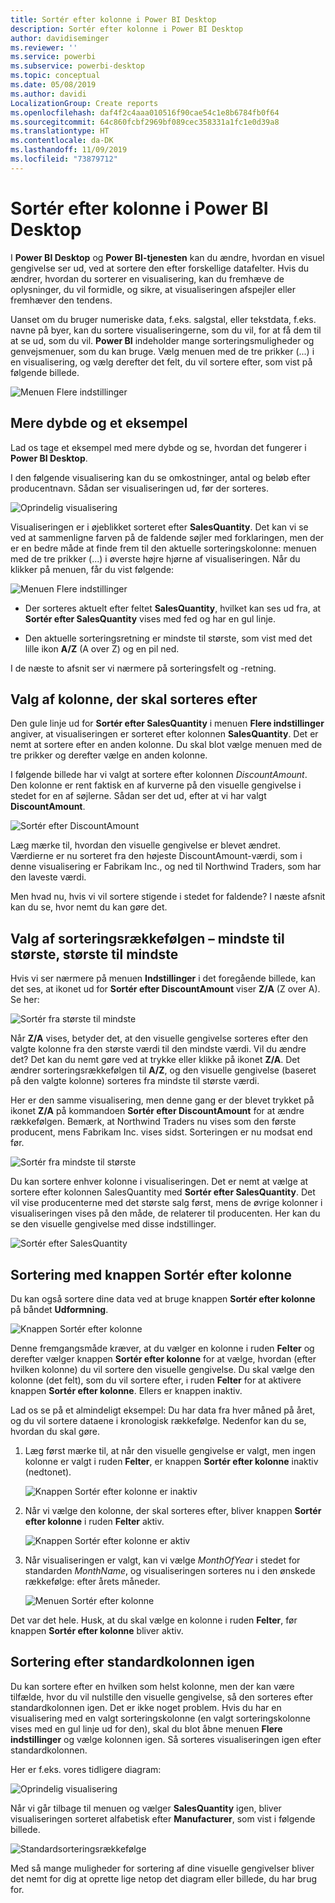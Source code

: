 ```yaml
---
title: Sortér efter kolonne i Power BI Desktop
description: Sortér efter kolonne i Power BI Desktop
author: davidiseminger
ms.reviewer: ''
ms.service: powerbi
ms.subservice: powerbi-desktop
ms.topic: conceptual
ms.date: 05/08/2019
ms.author: davidi
LocalizationGroup: Create reports
ms.openlocfilehash: daf4f2c4aaa010516f90cae54c1e8b6784fb0f64
ms.sourcegitcommit: 64c860fcbf2969bf089cec358331a1fc1e0d39a8
ms.translationtype: HT
ms.contentlocale: da-DK
ms.lasthandoff: 11/09/2019
ms.locfileid: "73879712"
---
```

# <a name="sort-by-column-in-power-bi-desktop"></a>Sortér efter kolonne i Power BI Desktop
I **Power BI Desktop** og **Power BI-tjenesten** kan du ændre, hvordan en visuel gengivelse ser ud, ved at sortere den efter forskellige datafelter. Hvis du ændrer, hvordan du sorterer en visualisering, kan du fremhæve de oplysninger, du vil formidle, og sikre, at visualiseringen afspejler eller fremhæver den tendens.

Uanset om du bruger numeriske data, f.eks. salgstal, eller tekstdata, f.eks. navne på byer, kan du sortere visualiseringerne, som du vil, for at få dem til at se ud, som du vil.  **Power BI** indeholder mange sorteringsmuligheder og genvejsmenuer, som du kan bruge. Vælg menuen med de tre prikker (...) i en visualisering, og vælg derefter det felt, du vil sortere efter, som vist på følgende billede.

![Menuen Flere indstillinger](media/desktop-sort-by-column/sortbycolumn_2.png)

## <a name="more-depth-and-an-example"></a>Mere dybde og et eksempel
Lad os tage et eksempel med mere dybde og se, hvordan det fungerer i **Power BI Desktop**.

I den følgende visualisering kan du se omkostninger, antal og beløb efter producentnavn. Sådan ser visualiseringen ud, før der sorteres.

![Oprindelig visualisering](media/desktop-sort-by-column/sortbycolumn_1.png)

Visualiseringen er i øjeblikket sorteret efter **SalesQuantity**. Det kan vi se ved at sammenligne farven på de faldende søjler med forklaringen, men der er en bedre måde at finde frem til den aktuelle sorteringskolonne: menuen med de tre prikker (...) i øverste højre hjørne af visualiseringen. Når du klikker på menuen, får du vist følgende:

![Menuen Flere indstillinger](media/desktop-sort-by-column/sortbycolumn_2.png)

* Der sorteres aktuelt efter feltet **SalesQuantity**, hvilket kan ses ud fra, at **Sortér efter SalesQuantity** vises med fed og har en gul linje. 

* Den aktuelle sorteringsretning er mindste til største, som vist med det lille ikon **A/Z** (A over Z) og en pil ned.

I de næste to afsnit ser vi nærmere på sorteringsfelt og -retning.

## <a name="selecting-which-column-to-use-for-sorting"></a>Valg af kolonne, der skal sorteres efter
Den gule linje ud for **Sortér efter SalesQuantity** i menuen **Flere indstillinger** angiver, at visualiseringen er sorteret efter kolonnen **SalesQuantity**. Det er nemt at sortere efter en anden kolonne. Du skal blot vælge menuen med de tre prikker og derefter vælge en anden kolonne.

I følgende billede har vi valgt at sortere efter kolonnen *DiscountAmount*. Den kolonne er rent faktisk en af kurverne på den visuelle gengivelse i stedet for en af søjlerne. Sådan ser det ud, efter at vi har valgt **DiscountAmount**.

![Sortér efter DiscountAmount](media/desktop-sort-by-column/sortbycolumn_3.png)

Læg mærke til, hvordan den visuelle gengivelse er blevet ændret. Værdierne er nu sorteret fra den højeste DiscountAmount-værdi, som i denne visualisering er Fabrikam Inc., og ned til Northwind Traders, som har den laveste værdi. 

Men hvad nu, hvis vi vil sortere stigende i stedet for faldende? I næste afsnit kan du se, hvor nemt du kan gøre det.

## <a name="selecting-the-sort-order---smallest-to-largest-largest-to-smallest"></a>Valg af sorteringsrækkefølgen – mindste til største, største til mindste
Hvis vi ser nærmere på menuen **Indstillinger** i det foregående billede, kan det ses, at ikonet ud for **Sortér efter DiscountAmount** viser **Z/A** (Z over A). Se her:

![Sortér fra største til mindste](media/desktop-sort-by-column/sortbycolumn_4.png)

Når **Z/A** vises, betyder det, at den visuelle gengivelse sorteres efter den valgte kolonne fra den største værdi til den mindste værdi. Vil du ændre det? Det kan du nemt gøre ved at trykke eller klikke på ikonet **Z/A**. Det ændrer sorteringsrækkefølgen til **A/Z**, og den visuelle gengivelse (baseret på den valgte kolonne) sorteres fra mindste til største værdi.

Her er den samme visualisering, men denne gang er der blevet trykket på ikonet **Z/A** på kommandoen **Sortér efter DiscountAmount** for at ændre rækkefølgen. Bemærk, at Northwind Traders nu vises som den første producent, mens Fabrikam Inc. vises sidst. Sorteringen er nu modsat end før.

![Sortér fra mindste til største](media/desktop-sort-by-column/sortbycolumn_5.png)

Du kan sortere enhver kolonne i visualiseringen. Det er nemt at vælge at sortere efter kolonnen SalesQuantity med **Sortér efter SalesQuantity**. Det vil vise producenterne med det største salg først, mens de øvrige kolonner i visualiseringen vises på den måde, de relaterer til producenten. Her kan du se den visuelle gengivelse med disse indstillinger.

![Sortér efter SalesQuantity](media/desktop-sort-by-column/sortbycolumn_6.png)

## <a name="sort-using-the-sort-by-column-button"></a>Sortering med knappen Sortér efter kolonne
Du kan også sortere dine data ved at bruge knappen **Sortér efter kolonne** på båndet **Udformning**.

![Knappen Sortér efter kolonne](media/desktop-sort-by-column/sortbycolumn_8.png)

Denne fremgangsmåde kræver, at du vælger en kolonne i ruden **Felter** og derefter vælger knappen **Sortér efter kolonne** for at vælge, hvordan (efter hvilken kolonne) du vil sortere den visuelle gengivelse. Du skal vælge den kolonne (det felt), som du vil sortere efter, i ruden **Felter** for at aktivere knappen **Sortér efter kolonne**. Ellers er knappen inaktiv.

Lad os se på et almindeligt eksempel: Du har data fra hver måned på året, og du vil sortere dataene i kronologisk rækkefølge. Nedenfor kan du se, hvordan du skal gøre.

1. Læg først mærke til, at når den visuelle gengivelse er valgt, men ingen kolonne er valgt i ruden **Felter**, er knappen **Sortér efter kolonne** inaktiv (nedtonet).
   
   ![Knappen Sortér efter kolonne er inaktiv](media/desktop-sort-by-column/sortbycolumn_9.png)

2. Når vi vælge den kolonne, der skal sorteres efter, bliver knappen **Sortér efter kolonne** i ruden **Felter** aktiv.
   
   ![Knappen Sortér efter kolonne er aktiv](media/desktop-sort-by-column/sortbycolumn_10.png)
3. Når visualiseringen er valgt, kan vi vælge *MonthOfYear* i stedet for standarden *MonthName*, og visualiseringen sorteres nu i den ønskede rækkefølge: efter årets måneder.
   
   ![Menuen Sortér efter kolonne](media/desktop-sort-by-column/sortbycolumn_11.png)

Det var det hele. Husk, at du skal vælge en kolonne i ruden **Felter**, før knappen **Sortér efter kolonne** bliver aktiv.

## <a name="getting-back-to-default-column-for-sorting"></a>Sortering efter standardkolonnen igen
Du kan sortere efter en hvilken som helst kolonne, men der kan være tilfælde, hvor du vil nulstille den visuelle gengivelse, så den sorteres efter standardkolonnen igen. Det er ikke noget problem. Hvis du har en visualisering med en valgt sorteringskolonne (en valgt sorteringskolonne vises med en gul linje ud for den), skal du blot åbne menuen **Flere indstillinger** og vælge kolonnen igen. Så sorteres visualiseringen igen efter standardkolonnen.

Her er f.eks. vores tidligere diagram:

![Oprindelig visualisering](media/desktop-sort-by-column/sortbycolumn_6.png)

Når vi går tilbage til menuen og vælger **SalesQuantity** igen, bliver visualiseringen sorteret alfabetisk efter **Manufacturer**, som vist i følgende billede.

![Standardsorteringsrækkefølge](media/desktop-sort-by-column/sortbycolumn_7.png)

Med så mange muligheder for sortering af dine visuelle gengivelser bliver det nemt for dig at oprette lige netop det diagram eller billede, du har brug for.

